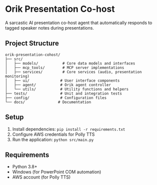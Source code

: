 # Orik Presentation Co-host

A sarcastic AI presentation co-host agent that automatically responds to tagged speaker notes during presentations.

## Project Structure

```
orik-presentation-cohost/
├── src/
│   ├── models/           # Core data models and interfaces
│   ├── mcp_tools/        # MCP server implementations
│   ├── services/         # Core services (audio, presentation monitoring)
│   ├── ui/              # User interface components
│   ├── agent/           # Orik agent controller
│   └── utils/           # Utility functions and helpers
├── tests/               # Unit and integration tests
├── config/              # Configuration files
└── docs/               # Documentation
```

## Setup

1. Install dependencies: `pip install -r requirements.txt`
2. Configure AWS credentials for Polly TTS
3. Run the application: `python src/main.py`

## Requirements

- Python 3.8+
- Windows (for PowerPoint COM automation)
- AWS account (for Polly TTS)